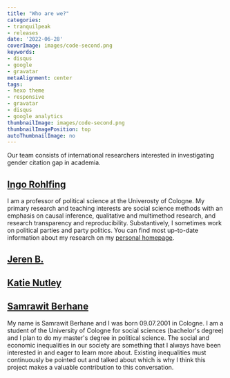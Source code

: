 ```yaml
---
title: "Who are we?"
categories:
- tranquilpeak
- releases
date: '2022-06-28'
coverImage: images/code-second.png
keywords:
- disqus
- google
- gravatar
metaAlignment: center
tags:
- hexo theme
- responsive
- gravatar
- disqus
- google analytics
thumbnailImage: images/code-second.png
thumbnailImagePosition: top
autoThumbnailImage: no
---
```


  
Our team consists of international researchers interested in investigating gender citation gap in academia.
<!--more-->


## [Ingo Rohlfing](https://twitter.com/ingorohlfing)
I am a professor of political science at the Univerosty of Cologne. My primary research and teaching interests are social science methods with an emphasis on causal inference, qualitative and multimethod research, and research transparency and reproducibility. Substantively, I sometimes work on political parties and party politics. You can find most up-to-date information about my research on my [personal homepage](https://ingorohlfing.wordpress.com).


## [Jeren B.](https://github.com/AyjerenR)

## [Katie Nutley]()

## [Samrawit Berhane](https://cccp.uni-koeln.de/de/team/students)

My name is Samrawit Berhane and I was born 09.07.2001 in Cologne. I am a student of the University of Cologne for social sciences (bachelor's degree) and I plan to do my master's degree in political science. The social and economic inequalities in our society are something that I always have been interested in and eager to learn more about. Existing inequalities must continuously be pointed out and talked about which is why I think this project makes a valuable contribution to this conversation.




